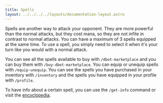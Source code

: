 ```yaml
---
title: Spells
layout: ../../../../layouts/documentation-layout.astro
---
```


Spells are another way to attack your opponent. They are more powerful than the normal attacks, but they cost mana, so they are not infite in contrast to normal attacks.
You can have a maximum of 3 spells equipped at the same time. To use a spell, you simply need to select it when it's your turn like you would with a normal attack.

You can see all the spells available to buy with `/dbot-marketplace` and you can buy them with `/buy-dbot-marketplace`. You can equip or unequip spells with `/equip-unequip`. You can see the spells you have purchased in your inventory with `/inventory` and the spells you have equipped in your profile with `/profile`.

To have info about a certain spell, you can use the `/get-info` command or visit the [encyclopedia](/en/encyclopedia/spells).
